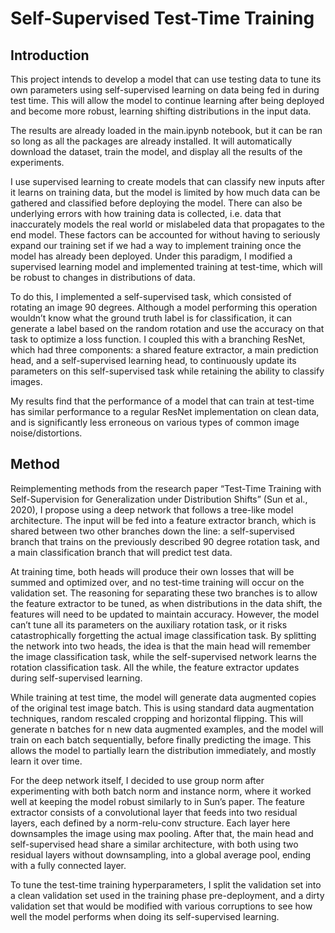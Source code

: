 # Self-Supervised Test-Time Training

## Introduction
This project intends to develop a model that can use testing data to tune its own parameters using self-supervised learning on data being fed in during test time. This will allow the model to continue learning after being deployed and become more robust, learning shifting distributions in the input data. 

The results are already loaded in the main.ipynb notebook, but it can be ran so long as all the packages are already installed. It will automatically download the dataset, train the model, and display all the results of the experiments. 

I use supervised learning to create models that can classify new inputs after it learns on training data, but the model is limited by how much data can be gathered and classified before deploying the model. There can also be underlying errors with how training data is collected, i.e. data that inaccurately models the real world or mislabeled data that propagates to the end model. These factors can be accounted for without having to seriously expand our training set if we had a way to implement training once the model has already been deployed. Under this paradigm, I modified a supervised learning model and implemented training at test-time, which will be robust to changes in distributions of data. 

To do this, I implemented a self-supervised task, which consisted of rotating an image 90 degrees. Although a model performing this operation wouldn’t know what the ground truth label is for classification, it can generate a label based on the random rotation and use the accuracy on that task to optimize a loss function. I coupled this with a branching ResNet, which had three components: a shared feature extractor, a main prediction head, and a self-supervised learning head, to continuously update its parameters on this self-supervised task while retaining the ability to classify images.

My results find that the performance of a model that can train at test-time has similar performance to a regular ResNet implementation on clean data, and is significantly less erroneous on various types of common image noise/distortions.

## Method
Reimplementing methods from the research paper “Test-Time Training with Self-Supervision for Generalization under Distribution Shifts” (Sun et al., 2020), I propose using a deep network that follows a tree-like model architecture. The input will be fed into a feature extractor branch, which is shared between two other branches down the line: a self-supervised branch that trains on the previously described 90 degree rotation task, and a main classification branch that will predict test data. 

At training time, both heads will produce their own losses that will be summed and optimized over, and no test-time training will occur on the validation set. 
The reasoning for separating these two branches is to allow the feature extractor to be tuned, as when distributions in the data shift, the features will need to be updated to maintain accuracy. However, the model can’t tune all its parameters on the auxiliary rotation task, or it risks catastrophically forgetting the actual image classification task. By splitting the network into two heads, the idea is that the main head will remember the image classification task, while the self-supervised network learns the rotation classification task. All the while, the feature extractor updates during self-supervised learning.

While training at test time, the model will generate data augmented copies of the original test image batch. This is using standard data augmentation techniques, random rescaled cropping and horizontal flipping. This will generate n batches for n new data augmented examples, and the model will train on each batch sequentially, before finally predicting the image. This allows the model to partially learn the distribution immediately, and mostly learn it over time.

For the deep network itself, I decided to use group norm after experimenting with both batch norm and instance norm, where it worked well at keeping the model robust similarly to in Sun’s paper. The feature extractor consists of a convolutional layer that feeds into two residual layers, each defined by a norm-relu-conv structure. Each layer here downsamples the image using max pooling. After that, the main head and self-supervised head share a similar architecture, with both using two residual layers without downsampling, into a global average pool, ending with a fully connected layer. 

To tune the test-time training hyperparameters, I split the validation set into a clean validation set used in the training phase pre-deployment, and a dirty validation set that would be modified with various corruptions to see how well the model performs when doing its self-supervised learning.

